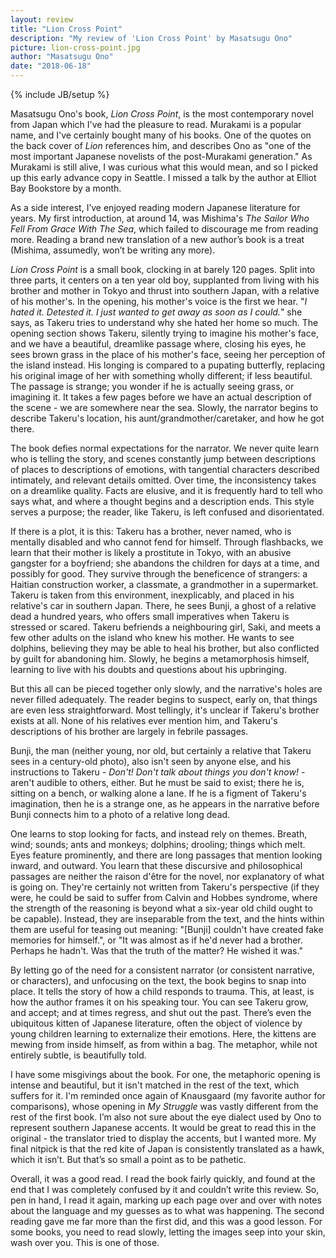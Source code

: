 ```yaml
---
layout: review
title: "Lion Cross Point"
description: "My review of 'Lion Cross Point' by Masatsugu Ono"
picture: lion-cross-point.jpg
author: "Masatsugu Ono"
date: "2018-06-18"
---
```

{% include JB/setup %}

Masatsugu Ono's book, _Lion Cross Point_, is the most contemporary novel from Japan which I've had the pleasure to read. Murakami is a popular name, and I've certainly bought many of his books. One of the quotes on the back cover of _Lion_ references him, and describes Ono as "one of the most important Japanese novelists of the post-Murakami generation." As Murakami is still alive, I was curious what this would mean, and so I picked up this early advance copy in Seattle. I missed a talk by the author at Elliot Bay Bookstore by a month.   
  
As a side interest, I’ve enjoyed reading modern Japanese literature for years. My first introduction, at around 14, was Mishima's _The Sailor Who Fell From Grace With The Sea_, which failed to discourage me from reading more. Reading a brand new translation of a new author’s book is a treat (Mishima, assumedly, won’t be writing any more).  
  
_Lion Cross Point_ is a small book, clocking in at barely 120 pages. Split into three parts, it centers on a ten year old boy, supplanted from living with his brother and mother in Tokyo and thrust into southern Japan, with a relative of his mother's. In the opening, his mother's voice is the first we hear. "_I hated it. Detested it. I just wanted to get away as soon as I could._" she says, as Takeru tries to understand why she hated her home so much. The opening section shows Takeru, silently trying to imagine his mother's face, and we have a beautiful, dreamlike passage where, closing his eyes, he sees brown grass in the place of his mother's face, seeing her perception of the island instead. His longing is compared to a pupating butterfly, replacing his original image of her with something wholly different; if less beautiful. The passage is strange; you wonder if he is actually seeing grass, or imagining it. It takes a few pages before we have an actual description of the scene - we are somewhere near the sea. Slowly, the narrator begins to describe Takeru's location, his aunt/grandmother/caretaker, and how he got there.
  
The book defies normal expectations for the narrator. We never quite learn who is telling the story, and scenes constantly jump between descriptions of places to descriptions of emotions, with tangential characters described intimately, and relevant details omitted. Over time, the inconsistency takes on a dreamlike quality. Facts are elusive, and it is frequently hard to tell who says what, and where a thought begins and a description ends. This style serves a purpose; the reader, like Takeru, is left confused and disorientated.   
  
If there is a plot, it is this: Takeru has a brother, never named, who is mentally disabled and who cannot fend for himself.  Through flashbacks, we learn that their mother is likely a prostitute in Tokyo, with an abusive gangster for a boyfriend; she abandons the children for days at a time, and possibly for good. They survive through the beneficence of strangers: a Haitian construction worker, a classmate, a grandmother in a supermarket. Takeru is taken from this environment, inexplicably, and placed in his relative's car in southern Japan. There, he sees Bunji, a ghost of a relative dead a hundred years, who offers small imperatives when Takeru is stressed or scared. Takeru befriends a neighbouring girl, Saki, and meets a few other adults on the island who knew his mother. He wants to see dolphins, believing they may be able to heal his brother, but also conflicted by guilt for abandoning him. Slowly, he begins a metamorphosis himself, learning to live with his doubts and questions about his upbringing.   
  
But this all can be pieced together only slowly, and the narrative's holes are never filled adequately. The reader begins to suspect, early on, that things are even less straightforward. Most tellingly, it's unclear if Takeru's brother exists at all. None of his relatives ever mention him, and Takeru's descriptions of his brother are largely in febrile passages.   
  
Bunji, the man (neither young, nor old, but certainly a relative that Takeru sees in a century-old photo), also isn't seen by anyone else, and his instructions to Takeru - _Don't! Don't talk about things you don't know!_ - aren't audible to others, either. But he must be said to exist; there he is, sitting on a bench, or walking alone a lane. If he is a figment of Takeru's imagination, then he is a strange one, as he appears in the narrative before Bunji connects him to a photo of a relative long dead. 
  
One learns to stop looking for facts, and instead rely on themes. Breath, wind; sounds; ants and monkeys; dolphins; drooling; things which melt. Eyes feature prominently, and there are long passages that mention looking inward, and outward. You learn that these discursive and philosophical passages are neither the raison d'être for the novel, nor explanatory of what is going on. They're certainly not written from Takeru's perspective (if they were, he could be said to suffer from Calvin and Hobbes syndrome, where the strength of the reasoning is beyond what a six-year old child ought to be capable). Instead, they are inseparable from the text, and the hints within them are useful for teasing out meaning: "[Bunji] couldn't have created fake memories for himself.", or "It was almost as if he'd never had a brother. Perhaps he hadn't. Was that the truth of the matter? He wished it was."  
  
By letting go of the need for a consistent narrator (or consistent narrative, or characters), and unfocusing on the text, the book begins to snap into place. It tells the story of how a child responds to trauma. This, at least, is how the author frames it on his speaking tour. You can see Takeru grow, and accept; and at times regress, and shut out the past. There’s even the ubiquitous kitten of Japanese literature, often the object of violence by young children learning to externalize their emotions. Here, the kittens are mewing from inside himself, as from within a bag. The metaphor, while not entirely subtle, is beautifully told. 

I have some misgivings about the book. For one, the metaphoric opening is intense and beautiful, but it isn't matched in the rest of the text, which suffers for it. I'm reminded once again of Knausgaard (my favorite author for comparisons), whose opening in _My Struggle_ was vastly different from the rest of the first book. I’m also not sure about the eye dialect used by Ono to represent southern Japanese accents. It would be great to read this in the original - the translator tried to display the accents, but I wanted more. My final nitpick is that the red kite of Japan is consistently translated as a hawk, which it isn’t. But that’s so small a point as to be pathetic.   
  
Overall, it was a good read. I read the book fairly quickly, and found at the end that I was completely confused by it and couldn’t write this review. So, pen in hand, I read it again, marking up each page over and over with notes about the language and my guesses as to what was happening. The second reading gave me far more than the first did, and this was a good lesson. For some books, you need to read slowly, letting the images seep into your skin, wash over you. This is one of those.
